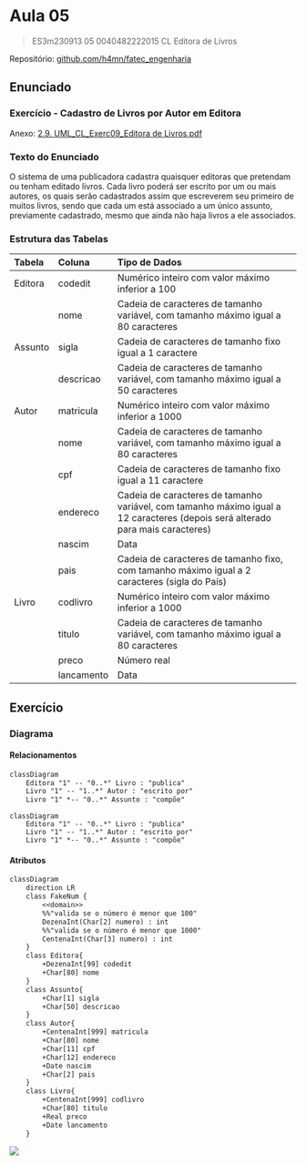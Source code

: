 # Aula 05

> ES3m230913 05 0040482222015 CL Editora de Livros

 Repositório: [github.com/h4mn/fatec_engenharia](https://github.com/h4mn/fatec_engenharia/)

## Enunciado

### Exercício - Cadastro de Livros por Autor em Editora

Anexo: [2.9. UML_CL_Exerc09_Editora de Livros.pdf](../materiais/2.9.UML_CL_Exerc09_Editora%20de%20Livros.pdf)

### Texto do Enunciado

O sistema de uma publicadora cadastra quaisquer editoras que pretendam ou tenham editado livros. Cada livro poderá ser escrito por um ou mais autores, os quais serão cadastrados assim que escreverem seu primeiro de muitos livros, sendo que cada um está associado a um único assunto, previamente cadastrado, mesmo que ainda não haja livros a ele associados.

### Estrutura das Tabelas

| Tabela | Coluna | Tipo de Dados |
|:-------|:-------|:--------------|
| Editora | codedit | Numérico inteiro com valor máximo inferior a 100 |
| | nome | Cadeia de caracteres de tamanho variável, com tamanho máximo igual a 80 caracteres |
| Assunto | sigla | Cadeia de caracteres de tamanho fixo igual a 1 caractere |
| | descricao | Cadeia de caracteres de tamanho variável, com tamanho máximo igual a 50 caracteres |
| Autor | matricula | Numérico inteiro com valor máximo inferior a 1000 |
| | nome | Cadeia de caracteres de tamanho variável, com tamanho máximo igual a 80 caracteres |
| | cpf | Cadeia de caracteres de tamanho fixo igual a 11 caractere |
| | endereco | Cadeia de caracteres de tamanho variável, com tamanho máximo igual a 12 caracteres (depois será alterado para mais caracteres) |
| | nascim | Data |
| | pais | Cadeia de caracteres de tamanho fixo, com tamanho máximo igual a 2 caracteres (sigla do País) |
| Livro | codlivro | Numérico inteiro com valor máximo inferior a 1000 |
| | titulo | Cadeia de caracteres de tamanho variável, com tamanho máximo igual a 80 caracteres |
| | preco | Número real |
| | lancamento | Data |

## Exercício

### Diagrama

#### Relacionamentos

```txt
classDiagram
    Editora "1" -- "0..*" Livro : "publica"
    Livro "1" -- "1..*" Autor : "escrito por"
    Livro "1" *-- "0..*" Assunto : "compõe"
```

```mermaid
classDiagram
    Editora "1" -- "0..*" Livro : "publica"
    Livro "1" -- "1..*" Autor : "escrito por"
    Livro "1" *-- "0..*" Assunto : "compõe"
```

#### Atributos

```txt
classDiagram
    direction LR
    class FakeNum {
        <<domain>>
        %%"valida se o número é menor que 100"
        DezenaInt(Char[2] numero) : int
        %%"valida se o número é menor que 1000"
        CentenaInt(Char[3] numero) : int
    }
    class Editora{
        +DezenaInt[99] codedit
        +Char[80] nome
    }
    class Assunto{
        +Char[1] sigla
        +Char[50] descricao
    }
    class Autor{
        +CentenaInt[999] matricula
        +Char[80] nome
        +Char[11] cpf
        +Char[12] endereco
        +Date nascim
        +Char[2] pais
    }
    class Livro{
        +CentenaInt[999] codlivro
        +Char[80] titulo
        +Real preco
        +Date lancamento
    }
```

[![](https://mermaid.ink/img/pako:eNqVk89qAjEQxl9lCAgt9aAthbqIULSFgvRgj-phSMYa3CTb_BFa8YH6Cr36Yp3VVlddCs1pmcz38ZsvsyshnSKRCZljCAONrx7NxAIfpT3JqJ2F4WhX2fbAIy7oORlY7Yrl6XaVM6htr3eoNRoTscRcK4RA4MBuvgx5B5tPMGSdh7dE0G61JuKgGdAHWXyy8aI_Rz--noJNpegSMtA2_t_8yL1PNlbtb2rt19VZH5SOzmNl1Ks947jTmUKZHvdU7rfWdy32doZqLO9DSDa61amkPYWgX3M8rd-ylaIgvZbo6vwSEx657cdkQkY0GFmbzp2PISskjCKL2VmZn4OsIt4KV80DI4HFILU5VbCgQB1qoId66d1f0JxrXvbUMUcdU169GRHmUNRx5Wgl8kbE3-REU_CL864q3vktwETEOXEIIuNPhX5RrkzZhxzsy7uVIos-UVOkQrHlzy8ishnmgdbfUZH7vA?type=png)](https://mermaid.live/edit#pako:eNqVk89qAjEQxl9lCAgt9aAthbqIULSFgvRgj-phSMYa3CTb_BFa8YH6Cr36Yp3VVlddCs1pmcz38ZsvsyshnSKRCZljCAONrx7NxAIfpT3JqJ2F4WhX2fbAIy7oORlY7Yrl6XaVM6htr3eoNRoTscRcK4RA4MBuvgx5B5tPMGSdh7dE0G61JuKgGdAHWXyy8aI_Rz--noJNpegSMtA2_t_8yL1PNlbtb2rt19VZH5SOzmNl1Ks947jTmUKZHvdU7rfWdy32doZqLO9DSDa61amkPYWgX3M8rd-ylaIgvZbo6vwSEx657cdkQkY0GFmbzp2PISskjCKL2VmZn4OsIt4KV80DI4HFILU5VbCgQB1qoId66d1f0JxrXvbUMUcdU169GRHmUNRx5Wgl8kbE3-REU_CL864q3vktwETEOXEIIuNPhX5RrkzZhxzsy7uVIos-UVOkQrHlzy8ishnmgdbfUZH7vA)
